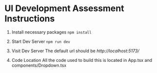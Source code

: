 # UI Development Assessment Instructions

1. Install necessary packages
`npm install`

2. Start Dev Server
`npm run dev`

3. Visit Dev Server
The default url should be *http://localhost:5173/*

4. Code Location
All the code used to build this is located in App.tsx and components/Dropdown.tsx
